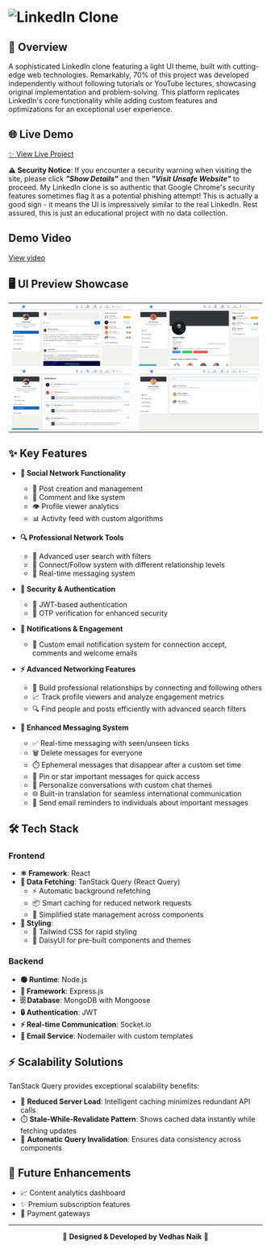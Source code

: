 #  <img src="https://github.com/NaikVedhas/l/blob/main/frontend/public/logo.png?raw=true" alt="LinkedIn Clone" width="450" height="150"> 
## 🚀 Overview
A sophisticated LinkedIn clone featuring a light UI theme, built with cutting-edge web technologies. Remarkably, 70% of this project was developed independently without following tutorials or YouTube lectures, showcasing original implementation and problem-solving. This platform replicates LinkedIn's core functionality while adding custom features and optimizations for an exceptional user experience.

## 🌐 Live Demo
[✨ View Live Project](https://linkedinv.vercel.app)

**⚠️ Security Notice**: If you encounter a security warning when visiting the site, please click <b><i>"Show Details"</i></b> and then <b><i>"Visit Unsafe Website"</i></b> to proceed. My LinkedIn clone is so authentic that Google Chrome's security features sometimes flag it as a potential phishing attempt! This is actually a good sign - it means the UI is impressively similar to the real LinkedIn. Rest assured, this is just an educational project with no data collection.

## Demo Video
[View video](https://drive.google.com/file/d/1TTWYVQcMXfiB9cyM2D4zB9UvZDK1jE6t/view?usp=sharing)

## 🖥️ UI Preview Showcase
<div align="center">
<table border="0" cellspacing="0" cellpadding="0">
  <tr>
    <td align="center" width="50%">
      <img src="https://github.com/NaikVedhas/LinkedIn/blob/main/frontend/public/1.png?raw=true" alt="Login Screen Dark Theme" width="100%" style="display: block; max-width: 100%;" />
    </td>
    <td align="center" width="50%">
      <img src="https://github.com/NaikVedhas/LinkedIn/blob/main/frontend/public/2.png?raw=true" alt="Feed Dark Theme" width="100%" style="display: block; max-width: 100%;" />
    </td>
  </tr>
  <tr>
    <td align="center" width="50%">
      <img src="https://github.com/NaikVedhas/LinkedIn/blob/main/frontend/public/4.png?raw=true" alt="Profile Dark Theme" width="100%" style="display: block; max-width: 100%;" />
    </td>
    <td align="center" width="50%">
      <img src="https://github.com/NaikVedhas/LinkedIn/blob/main/frontend/public/3.png?raw=true" alt="Messaging Dark Theme" width="100%" style="display: block; max-width: 100%;" />
    </td>
  </tr>
</table>
</div>

## ✨ Key Features
- **💼 Social Network Functionality**
  - 📝 Post creation and management
  - 💬 Comment and like system
  - 👁️ Profile viewer analytics
  - 📊 Activity feed with custom algorithms
  
- **🔍 Professional Network Tools**
  - 🔎 Advanced user search with filters
  - 🤝 Connect/Follow system with different relationship levels
  - 📱 Real-time messaging system
  
- **🔐 Security & Authentication**
  - 🔑 JWT-based authentication
  - 📱 OTP verification for enhanced security
  
- **🔔 Notifications & Engagement**
  - 📧 Custom email notification system for connection accept, comments and welcome emails

- **⚡ Advanced Networking Features**
  - 👥 Build professional relationships by connecting and following others
  - 📈 Track profile viewers and analyze engagement metrics
  - 🔍 Find people and posts efficiently with advanced search filters

- **💬 Enhanced Messaging System**
  - ✅ Real-time messaging with seen/unseen ticks
  - 🗑️ Delete messages for everyone
  - ⏱️ Ephemeral messages that disappear after a custom set time
  - 📌 Pin or star important messages for quick access
  - 🎨 Personalize conversations with custom chat themes
  - 🌐 Built-in translation for seamless international communication
  - 📅 Send email reminders to individuals about important messages

## 🛠️ Tech Stack
### Frontend
- **⚛️ Framework**: React
- **🔄 Data Fetching**: TanStack Query (React Query)
  - ⚡ Automatic background refetching
  - 📦 Smart caching for reduced network requests
  - 🎯 Simplified state management across components
- **🎨 Styling**: 
  - 🌈 Tailwind CSS for rapid styling
  - 🌼 DaisyUI for pre-built components and themes

### Backend
- **🟢 Runtime**: Node.js
- **🚂 Framework**: Express.js
- **🗄️ Database**: MongoDB with Mongoose
- **🔒 Authentication**: JWT 
- **⚡ Real-time Communication**: Socket.io
- **📨 Email Service**: Nodemailer with custom templates

## ⚡ Scalability Solutions
TanStack Query provides exceptional scalability benefits:
- 🚀 **Reduced Server Load**: Intelligent caching minimizes redundant API calls
- ⏱️ **Stale-While-Revalidate Pattern**: Shows cached data instantly while fetching updates
- 🔄 **Automatic Query Invalidation**: Ensures data consistency across components

## 🔮 Future Enhancements
- 📈 Content analytics dashboard
- ✨ Premium subscription features
- 🎯 Payment gateways

---
<p align="center">
  🌟 <strong>Designed & Developed by Vedhas Naik</strong> 🌟
</p>
